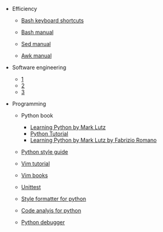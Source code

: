 - Efficiency

  - [Bash keyboard shortcuts](https://smlr.us/wp-content/uploads/2013/06/bash-keyboard-shortcuts1.pdf)
  
  - [Bash manual](https://www.gnu.org/software/bash/manual/bash.html)

  - [Sed manual](https://www.gnu.org/software/sed/manual/sed.html)

  - [Awk manual](https://www.tutorialspoint.com/awk/index.htm)

- Software engineering
  - [1](https://www.tutorialspoint.com/software_engineering/software_engineering_tutorial.pdf)
  - [2](https://sovannarith.files.wordpress.com/2012/07/software-engineering-9th-ed-intro-txt-i-sommerville-pearson_-2011-bbs.pdf)
  - [3](http://index-of.co.uk/Engineering/Introduction%20to%20Software%20Engineering.pdf)

- Programming

  - Python book
    - [Learning Python by Mark Lutz](https://cfm.ehu.es/ricardo/docs/python/Learning_Python.pdf)
    - [Python Tutorial](https://bugs.python.org/file47781/Tutorial_EDIT.pdf)
    - [Learning Python by Mark Lutz by Fabrizio Romano](https://pythonizame.s3.amazonaws.com/media/Book/learning-python/file/500775e4-c85b-11e7-ba9c-040196293901.pdf)

  - [Python style guide](http://google.github.io/styleguide/pyguide.html)
  
  - [Vim tutorial](https://coolshell.cn/articles/5426.html)

  - [Vim books](https://iccf-holland.org/vim_books.html)

  - [Unittest](https://docs.python.org/3/library/unittest.html)

  - [Style formatter for python](https://github.com/google/yapf)

  - [Code analyis for python](https://www.pylint.org/)

  - [Python debugger](https://docs.python.org/2/library/pdb.html)
